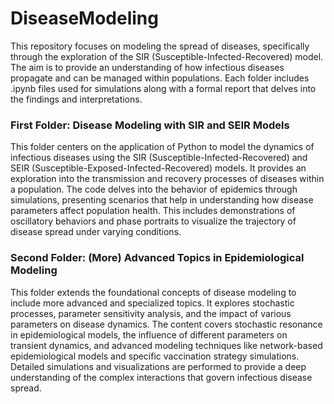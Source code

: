 # DiseaseModeling
This repository focuses on modeling the spread of diseases, specifically through the exploration of the SIR (Susceptible-Infected-Recovered) model. The aim is to provide an understanding of how infectious diseases propagate and can be managed within populations. Each folder includes .ipynb files used for simulations along with a formal report that delves into the findings and interpretations.

### First Folder: Disease Modeling with SIR and SEIR Models
This folder centers on the application of Python to model the dynamics of infectious diseases using the SIR (Susceptible-Infected-Recovered) and SEIR (Susceptible-Exposed-Infected-Recovered) models. It provides an exploration into the transmission and recovery processes of diseases within a population. The code delves into the behavior of epidemics through simulations, presenting scenarios that help in understanding how disease parameters affect population health. This includes demonstrations of oscillatory behaviors and phase portraits to visualize the trajectory of disease spread under varying conditions.

### Second Folder: (More) Advanced Topics in Epidemiological Modeling
This folder extends the foundational concepts of disease modeling to include more advanced and specialized topics. It explores stochastic processes, parameter sensitivity analysis, and the impact of various parameters on disease dynamics. The content covers stochastic resonance in epidemiological models, the influence of different parameters on transient dynamics, and advanced modeling techniques like network-based epidemiological models and specific vaccination strategy simulations. Detailed simulations and visualizations are performed to provide a deep understanding of the complex interactions that govern infectious disease spread.
